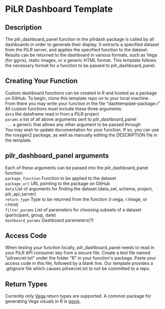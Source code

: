 PiLR Dashboard Template
============

Description
-----------
The pilr_dashboard_panel function in the pilrdash package is called by all dashboards in
order to generate their display. It extracts a specified dataset from the PiLR server, and 
applies the specified function to the dataset. Results can be returned to the dashboard in 
various formats, such as Vega (for ggvis), static images, or a generic HTML format. This template
follows the necessary format for a function to be passed to pilr_dashboard_panel.   

Creating Your Function
----------------------
Custom dashboard functions can be created in R and hosted as a package on GitHub. To begin, clone this
template repo on to your local machine. From there you may write your function in the file "dashtemplate-package.r"  
All custom functions must include these three arguments:  
`data` the dataframe read in from a PiLR project  
`params` a list of all above arguments sent to pilr_dashboard_panel  
`...` a generic that allows any other argument to be passed through  
You may wish to update documentation for your function. If so, you can use the roxygen2 package, 
as well as manually editing the DESCRIPTION file in the template.  

pilr_dashboard_panel arguments
------------------------------
Each of these arguments can be passed into the pilr_dashboard_panel function:  
`package_function` Function to be applied to the dataset  
`package_url` URL pointing to the package on GitHub  
`data` List of arguments for finding the dataset (data_set, schema, project, pilr_api_server)  
`return_type` Type to be returned from the function (r:vega, r:image, or r:html)  
`filter_params` List of parameters for choosing subsets of a dataset (participant, group, date)  
`dashboard_params` Dashboard parameters(?)  

Access Code
-----------
When testing your function locally, pilr_dashboard_panel needs to read in your PiLR API
consumer key from a secure file. Create a text file named "pilrsecret.txt" under the folder
"R" in your function's package. Paste your access code in this file, followed by a blank line. 
Our template provides a .gitignore file which causes pilrsecret.txt to not be committed to a repo.  

Return Types
------------
Currently only [Vega](http://trifacta.github.io/vega/) return types are supported. A common package for generating Vega visuals in R is [ggvis](http://ggvis.rstudio.com/).

